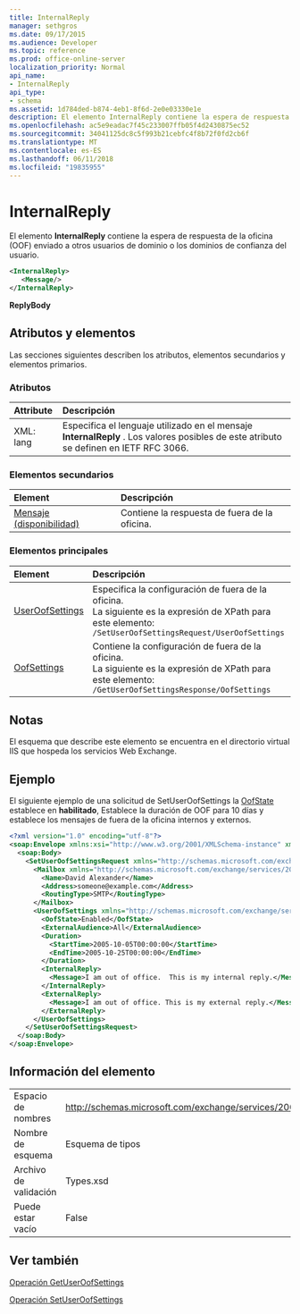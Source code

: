 ```yaml
---
title: InternalReply
manager: sethgros
ms.date: 09/17/2015
ms.audience: Developer
ms.topic: reference
ms.prod: office-online-server
localization_priority: Normal
api_name:
- InternalReply
api_type:
- schema
ms.assetid: 1d784ded-b874-4eb1-8f6d-2e0e03330e1e
description: El elemento InternalReply contiene la espera de respuesta de la oficina (OOF) enviado a otros usuarios de dominio o los dominios de confianza del usuario.
ms.openlocfilehash: ac5e9eadac7f45c233007ffb05f4d2430875ec52
ms.sourcegitcommit: 34041125dc8c5f993b21cebfc4f8b72f0fd2cb6f
ms.translationtype: MT
ms.contentlocale: es-ES
ms.lasthandoff: 06/11/2018
ms.locfileid: "19835955"
---
```

# <a name="internalreply"></a>InternalReply

El elemento **InternalReply** contiene la espera de respuesta de la oficina (OOF) enviado a otros usuarios de dominio o los dominios de confianza del usuario. 
  
```XML
<InternalReply>
   <Message/> 
</InternalReply>
```

 **ReplyBody**
## <a name="attributes-and-elements"></a>Atributos y elementos

Las secciones siguientes describen los atributos, elementos secundarios y elementos primarios.
  
### <a name="attributes"></a>Atributos

|**Attribute**|**Descripción**|
|:-----|:-----|
|XML: lang  <br/> |Especifica el lenguaje utilizado en el mensaje **InternalReply** . Los valores posibles de este atributo se definen en IETF RFC 3066.  <br/> |
   
### <a name="child-elements"></a>Elementos secundarios

|**Element**|**Descripción**|
|:-----|:-----|
|[Mensaje (disponibilidad)](message-availability.md) <br/> |Contiene la respuesta de fuera de la oficina.  <br/> |
   
### <a name="parent-elements"></a>Elementos principales

|**Element**|**Descripción**|
|:-----|:-----|
|[UserOofSettings](useroofsettings.md) <br/> |Especifica la configuración de fuera de la oficina.  <br/> La siguiente es la expresión de XPath para este elemento:  <br/>  `/SetUserOofSettingsRequest/UserOofSettings` <br/> |
|[OofSettings](oofsettings.md) <br/> |Contiene la configuración de fuera de la oficina.  <br/> La siguiente es la expresión de XPath para este elemento:  <br/>  `/GetUserOofSettingsResponse/OofSettings` <br/> |
   
## <a name="remarks"></a>Notas

El esquema que describe este elemento se encuentra en el directorio virtual IIS que hospeda los servicios Web Exchange.
  
## <a name="example"></a>Ejemplo

El siguiente ejemplo de una solicitud de SetUserOofSettings la [OofState](oofstate.md) establece en **habilitado**, Establece la duración de OOF para 10 días y establece los mensajes de fuera de la oficina internos y externos.
  
```XML
<?xml version="1.0" encoding="utf-8"?>
<soap:Envelope xmlns:xsi="http://www.w3.org/2001/XMLSchema-instance" xmlns:xsd="http://www.w3.org/2001/XMLSchema" xmlns:soap="http://schemas.xmlsoap.org/soap/envelope/">
  <soap:Body>
    <SetUserOofSettingsRequest xmlns="http://schemas.microsoft.com/exchange/services/2006/messages">
      <Mailbox xmlns="http://schemas.microsoft.com/exchange/services/2006/types">
        <Name>David Alexander</Name>
        <Address>someone@example.com</Address>
        <RoutingType>SMTP</RoutingType>
      </Mailbox>
      <UserOofSettings xmlns="http://schemas.microsoft.com/exchange/services/2006/types">
        <OofState>Enabled</OofState>
        <ExternalAudience>All</ExternalAudience>
        <Duration>
          <StartTime>2005-10-05T00:00:00</StartTime>
          <EndTime>2005-10-25T00:00:00</EndTime>
        </Duration>
        <InternalReply>
          <Message>I am out of office.  This is my internal reply.</Message>
        </InternalReply>
        <ExternalReply>
          <Message>I am out of office. This is my external reply.</Message>
        </ExternalReply>
      </UserOofSettings>
    </SetUserOofSettingsRequest>
  </soap:Body>
</soap:Envelope>
```

## <a name="element-information"></a>Información del elemento

|||
|:-----|:-----|
|Espacio de nombres  <br/> |http://schemas.microsoft.com/exchange/services/2006/types  <br/> |
|Nombre de esquema  <br/> |Esquema de tipos  <br/> |
|Archivo de validación  <br/> |Types.xsd  <br/> |
|Puede estar vacío  <br/> |False  <br/> |
   
## <a name="see-also"></a>Ver también



[Operación GetUserOofSettings](getuseroofsettings-operation.md)
  
[Operación SetUserOofSettings](setuseroofsettings-operation.md)

